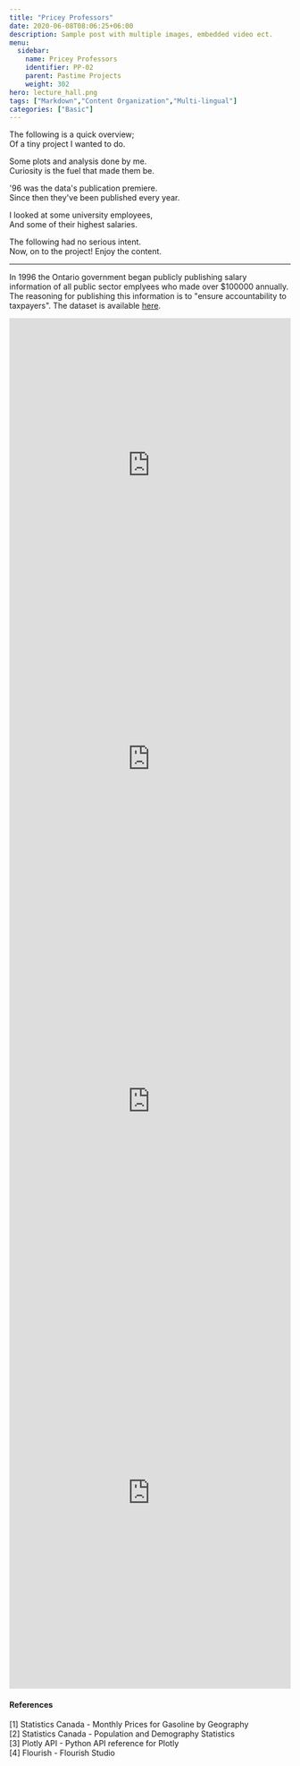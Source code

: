 ```yaml
---
title: "Pricey Professors"
date: 2020-06-08T08:06:25+06:00
description: Sample post with multiple images, embedded video ect.
menu:
  sidebar:
    name: Pricey Professors
    identifier: PP-02
    parent: Pastime Projects
    weight: 302
hero: lecture_hall.png
tags: ["Markdown","Content Organization","Multi-lingual"]
categories: ["Basic"]
---
```


<div align="left">
The following is a quick overview;<br>
Of a tiny project I wanted to do.<p>

Some plots and analysis done by me.<br>
Curiosity is the fuel that made them be.<p>

'96 was the data's publication premiere.<br>
Since then they've been published every year.<p>

I looked at some university employees,<br>
And some of their highest salaries.<p>

The following had no serious intent.<br>
Now, on to the project! Enjoy the content.<p>


---


In 1996 the Ontario government began publicly publishing salary information of all public sector emplyees who made over $100000 annually. The reasoning for publishing this information is to "ensure accountability to taxpayers".  The dataset is available [here](https://www.ontario.ca/public-sector-salary-disclosure/2021/all-sectors-and-seconded-employees/). 



<iframe id="igraph" scrolling="no" style="border:none;" seamless="seamless" src="https://plotly.com/~jrkagumba/35.embed" height="525" width="100%"></iframe>
<iframe id="igraph" scrolling="no" style="border:none;" seamless="seamless" src="https://plotly.com/~jrkagumba/41.embed" height="525" width="100%"></iframe>
<iframe id="igraph" scrolling="no" style="border:none;" seamless="seamless" src="https://plotly.com/~jrkagumba/45.embed" height="700" width="100%"></iframe>
<iframe id="igraph" scrolling="no" style="border:none;" seamless="seamless" src="https://plotly.com/~jrkagumba/51.embed" height="700" width="100%"></iframe>



<div class="flourish-embed flourish-bar-chart-race" data-src="visualisation/9413426"><script src="https://public.flourish.studio/resources/embed.js"></script></div>



#### References
[1] Statistics Canada - Monthly Prices for Gasoline by Geography<br>
[2] Statistics Canada - Population and Demography Statistics<br>
[3] Plotly API - Python API reference for Plotly<br>
[4] Flourish - Flourish Studio